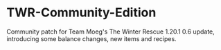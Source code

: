 # TWR-Community-Edition
Community patch for Team Moeg's The Winter Rescue 1.20.1 0.6 update, introducing some balance changes, new items and recipes.
